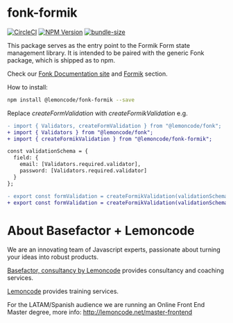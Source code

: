 # fonk-formik

[![CircleCI](https://badgen.net/github/status/Lemoncode/fonk-formik/master/ci?icon=circleci&label=circleci)](https://circleci.com/gh/Lemoncode/fonk-formik/tree/master)
[![NPM Version](https://badgen.net/npm/v/@lemoncode/fonk-formik?icon=npm&label=npm)](https://www.npmjs.com/package/@lemoncode/fonk-formik)
[![bundle-size](https://badgen.net/bundlephobia/min/@lemoncode/fonk-formik)](https://bundlephobia.com/result?p=@lemoncode/fonk-formik)

This package serves as the entry point to the Formik Form state management library. It is intended to be paired with the generic Fonk package, which is shipped as to npm.

Check our [Fonk Documentation site](https://lemoncode.github.io/fonk-doc/) and [Formik](https://lemoncode.github.io/fonk-doc/formik) section.

How to install:

```bash
npm install @lemoncode/fonk-formik --save
```

Replace _createFormValidation_ with _createFormikValidation_ e.g.

```diff
- import { Validators, createFormValidation } from "@lemoncode/fonk";
+ import { Validators } from "@lemoncode/fonk";
+ import { createFormikValidation } from "@lemoncode/fonk-formik";

const validationSchema = {
  field: {
    email: [Validators.required.validator],
    password: [Validators.required.validator]
  }
};

- export const formValidation = createFormikValidation(validationSchema);
+ export const formValidation = createFormikValidation(validationSchema);
```



# About Basefactor + Lemoncode

We are an innovating team of Javascript experts, passionate about turning your ideas into robust products.

[Basefactor, consultancy by Lemoncode](http://www.basefactor.com) provides consultancy and coaching services.

[Lemoncode](http://lemoncode.net/services/en/#en-home) provides training services.

For the LATAM/Spanish audience we are running an Online Front End Master degree, more info: http://lemoncode.net/master-frontend
